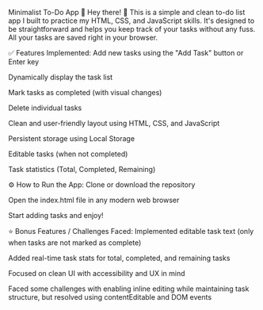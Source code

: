 Minimalist To-Do App 📝
Hey there! 👋 This is a simple and clean to-do list app I built to practice my HTML, CSS, and JavaScript skills. It's designed to be straightforward and helps you keep track of your tasks without any fuss. All your tasks are saved right in your browser.

✅ Features Implemented:
Add new tasks using the "Add Task" button or Enter key

Dynamically display the task list

Mark tasks as completed (with visual changes)

Delete individual tasks

Clean and user-friendly layout using HTML, CSS, and JavaScript

Persistent storage using Local Storage

Editable tasks (when not completed)

Task statistics (Total, Completed, Remaining)

⚙️ How to Run the App:
Clone or download the repository

Open the index.html file in any modern web browser

Start adding tasks and enjoy!

⭐ Bonus Features / Challenges Faced:
Implemented editable task text (only when tasks are not marked as complete)

Added real-time task stats for total, completed, and remaining tasks

Focused on clean UI with accessibility and UX in mind

Faced some challenges with enabling inline editing while maintaining task structure, but resolved using contentEditable and DOM events
